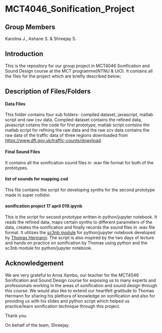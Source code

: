 # MCT4046_Sonification_Project

## Group Members
Karolina J., Ashane S. & Shreejay S.

## Introduction
This is the repository for our group project in MCT4046 Sonification and Sound Design course at the MCT programme(NTNU & UiO). 
It contains all the files for the project which are briefly described below;

## Description of Files/Folders
#### Data Files
This folder contains four sub folders- compiled dataset, javascript, matlab script and raw csv data. Compiled dataset contains the refined data, javascript cotains the code for first prototype, matlab script contsins the matlab script for refining the raw data and the raw scv data contains the raw data of the traffic data of three regions downloaded from https://www.dft.gov.uk/traffic-counts/download.


#### Final Sound Files
It contains all the sonification sound files in .wav file format for both of the prototypes.

#### list of sounds for mapping.csd
This file contains the script for developing synths for the second prototype made in super collidor.

#### sonification project 17 april 019.ipynb
This is the script for second prototype written in python/jupyter notebook. It reads the refined data, maps certain synths to different parameters of the data, creates the sonification and finally records the sound files in .wav file format. It utilizes the <a href="https://github.com/thomas-hermann/sc3nb" target="_blank">sc3nb module</a> for python/jupyter notebook developed by <a href="https://sonification.de/thermann/" target="_blank">Thomas Hermann</a>. The script is also inspired by the two days of lecture and hands on practice on sonification by Thomas using python and the sc3nb module for python/jupyter notebook.

## Acknowledgement
We are very grateful to Anna Xambo, our teacher for the MCT4046 Sonification and Sound Design course for exposing us to many experts and professionals working in the areas of sonification and sound design through this course. We would also like to extend our heartfelt gratitude to Thomas Hermann for sharing his plethora of knowledge on sonification and also for providing us with his slides and python script which helped us practice/learn sonification technique through this project.

Thank you.

On behalf of the team, 
Shreejay.



